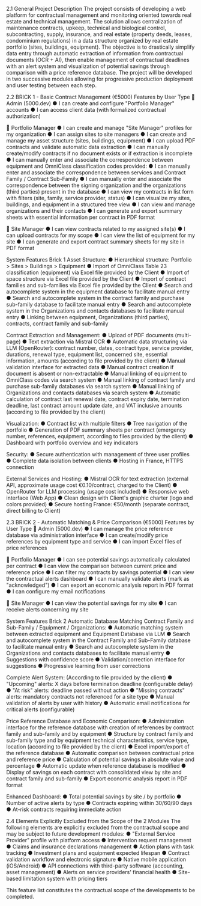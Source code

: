 2.1 General Project Description
The project consists of developing a web platform for contractual management and monitoring
oriented towards real estate and technical management. The solution allows centralization of
maintenance contracts, upkeep, technical and biological control, subcontracting, supply,
insurance, and real estate (property deeds, leases, condominium regulations) in a
data structure organized by real estate portfolio (sites, buildings, equipment).
The objective is to drastically simplify data entry through automatic extraction
of information from contractual documents (OCR + AI), then enable management
of contractual deadlines with an alert system and visualization of potential
savings through comparison with a price reference database.
The project will be developed in two successive modules allowing for progressive
production deployment and user testing between each step.

2.2 BRICK 1 - Basic Contract Management (€5000)
Features by User Type
👤 Admin (5000.dev)
● I can create and configure "Portfolio Manager" accounts
● I can access client data (with formalized contractual authorization)

👑 Portfolio Manager
● I can create and manage "Site Manager" profiles for my organization
● I can assign sites to site managers
● I can create and manage my asset structure (sites, buildings, equipment)
● I can upload PDF contracts and validate automatic data extraction
● I can manually create/modify contracts if no document exists or if
extraction is incomplete
● I can manually enter and associate the correspondence between equipment and
OmniClass classification codes provided:
● I can manually enter and associate the correspondence between services and
Contract Family / Contract Sub-Family
● I can manually enter and associate the correspondence between the
signing organization and the organizations (third parties) present in the database
● I can view my contracts in list form with filters (site, family,
service provider, status)
● I can visualize my sites, buildings, and equipment in a structured
tree view
● I can view and manage organizations and their contacts
● I can generate and export summary sheets with essential information per contract
in PDF format

🏢 Site Manager
● I can view contracts related to my assigned site(s)
● I can upload contracts for my scope
● I can view the list of equipment for my site
● I can generate and export contract summary sheets for my site in
PDF format

System Features Brick 1
Asset Structure:
● Hierarchical structure: Portfolio > Sites > Buildings > Equipment
● Import of OmniClass Table 23 classification (equipment) via Excel file provided
by the Client
● Import of space structure via Excel file provided by the Client
● Import of contract families and sub-families via Excel file provided by the Client
● Search and autocomplete system in the equipment database to facilitate
manual entry
● Search and autocomplete system in the contract family and purchase sub-family
database to facilitate manual entry
● Search and autocomplete system in the Organizations and contacts
databases to facilitate manual entry
● Linking between equipment, Organizations (third parties), contracts, contract family and sub-family

Contract Extraction and Management:
● Upload of PDF documents (multi-page)
● Text extraction via Mistral OCR
● Automatic data structuring via LLM (OpenRouter): contract number,
dates, contract type, service provider, durations, renewal type, equipment list,
concerned site, essential information, amounts (according to file provided
by the client)
● Manual validation interface for extracted data
● Manual contract creation if document is absent or non-extractable
● Manual linking of equipment to OmniClass codes via search system
● Manual linking of contract family and purchase sub-family databases via search
system
● Manual linking of Organizations and contacts databases via search
system
● Automatic calculation of contract last renewal date, contract expiry
date, termination deadline, last contract amount update date, and VAT inclusive amounts (according to file provided by the client)

Visualization:
● Contract list with multiple filters
● Tree navigation of the portfolio
● Generation of PDF summary sheets per contract (emergency number, references,
equipment, according to files provided by the client)
● Dashboard with portfolio overview and key indicators

Security:
● Secure authentication with management of three user profiles
● Complete data isolation between clients
● Hosting in France, HTTPS connection

External Services and Hosting:
● Mistral OCR for text extraction (external API, approximate usage cost
€0.10/contract, charged to the Client)
● OpenRouter for LLM processing (usage cost included)
● Responsive web interface (Web App)
● Clean design with Client's graphic charter (logo and colors provided)
● Secure hosting France: €50/month (separate contract, direct billing to
Client)

2.3 BRICK 2 - Automatic Matching & Price Comparison (€5000)
Features by User Type
👤 Admin (5000.dev)
● I can manage the price reference database via administration interface
● I can create/modify price references by equipment type and service
● I can import Excel files of price references

👑 Portfolio Manager
● I can see potential savings automatically calculated per contract
● I can view the comparison between current price and reference price
● I can filter my contracts by savings potential
● I can view the contractual alerts dashboard
● I can manually validate alerts (mark as "acknowledged")
● I can export an economic analysis report in PDF format
● I can configure my email notifications

🏢 Site Manager
● I can view the potential savings for my site
● I can receive alerts concerning my site

System Features Brick 2
Automatic Database Matching Contract Family and Sub-Family / Equipment / Organizations:
● Automatic matching system between extracted equipment and Equipment Database
via LLM
● Search and autocomplete system in the Contract Family and Sub-Family
database to facilitate manual entry
● Search and autocomplete system in the Organizations and contacts
databases to facilitate manual entry
● Suggestions with confidence score
● Validation/correction interface for suggestions
● Progressive learning from user corrections

Complete Alert System: (According to file provided by the client)
● "Upcoming" alerts: X days before termination deadline (configurable delay)
● "At risk" alerts: deadline passed without action
● "Missing contracts" alerts: mandatory contracts not referenced for a
site type
● Manual validation of alerts by user with history
● Automatic email notifications for critical alerts (configurable)

Price Reference Database and Economic Comparison:
● Administration interface for the reference database with creation of references by contract family and
sub-family and by equipment
● Structure by contract family and sub-family type and by equipment
technical characteristics, service type, location (according to file provided by the
client)
● Excel import/export of the reference database
● Automatic comparison between contractual price and reference price
● Calculation of potential savings in absolute value and percentage
● Automatic update when reference database is modified
● Display of savings on each contract with consolidated view by site and contract family
and sub-family
● Export economic analysis report in PDF format

Enhanced Dashboard:
● Total potential savings by site / by portfolio
● Number of active alerts by type
● Contracts expiring within 30/60/90 days
● At-risk contracts requiring immediate action

2.4 Elements Explicitly Excluded from the Scope of the 2 Modules
The following elements are explicitly excluded from the contractual scope and may be
subject to future development modules:
● "External Service Provider" profile with platform access
● Intervention request management
● Claims and insurance declarations management
● Action plans with task tracking
● Investment plans and equipment expected lifespan
● Contract validation workflow and electronic signature
● Native mobile application (iOS/Android)
● API connections with third-party software (accounting, asset management)
● Alerts on service providers' financial health
● Site-based limitation system with pricing tiers

This feature list constitutes the contractual scope of the developments to be
completed.
